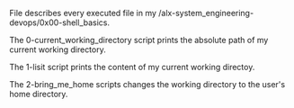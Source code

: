 File describes every executed file in my /alx-system_engineering-devops/0x00-shell_basics.

The 0-current_working_directory script prints the absolute path of my current working directory.

The 1-lisit script prints the content of my current working directoy.

The 2-bring_me_home scripts changes the working directory to the user's home directory.